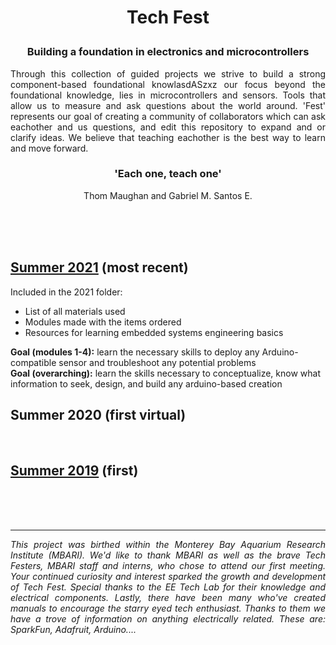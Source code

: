 <h1><p align="center">Tech Fest
</p> </h1>

<h3><p align="center">Building a foundation in electronics and microcontrollers</h3></p>
<p align="justify">Through this collection of guided projects we strive to build a strong component-based foundational knowlasdASzxz our focus beyond the foundational knowledge, lies in microcontrollers and sensors. Tools that allow us to measure and ask questions about the world around. 'Fest' represents our goal of creating a community of collaborators which can ask eachother and us questions, and edit this repository to expand and or clarify ideas. We believe that teaching eachother is the best way to learn and move forward.</p>
  
<h3><p align="center">'Each one, teach one'</p></h3>
<p align="center">Thom Maughan and Gabriel M. Santos E.</p>
<br>
<br>
<br>
<h2><a href="https://github.com/practicaltech/TechFest/tree/master/2021#tech-fest-2021-zoomship-round-2">Summer 2021</a> (most recent)</h2> 
Included in the 2021 folder:
<ul>
  <li>List of all materials used</li>
  <li>Modules made with the items ordered</li>
  <li>Resources for learning embedded systems engineering basics</li>
</ul>
  <b>Goal (modules 1-4):</b> learn the necessary skills to deploy any Arduino-compatible sensor and troubleshoot any potential problems
  <br>
  <b>Goal (overarching):</b> learn the skills necessary to conceptualize, know what information to seek, design, and build any arduino-based creation
<br>
<h2>Summer 2020 (first virtual)</h2> 
<br>
<h2><a href="https://github.com/practicaltech/TechFest/tree/master/2019">Summer 2019</a> (first)</h2> 
<br>
<br>
<br>
<hr>
<p align="justify"><i>This project was birthed within the Monterey Bay Aquarium Research Institute (MBARI). We'd like to thank MBARI as well as the brave Tech Festers, MBARI staff and interns, who chose to attend our first meeting. Your continued curiosity and interest sparked the growth and development of Tech Fest. Special thanks to the EE Tech Lab for their knowledge and electrical components. Lastly, there have been many who've created manuals to encourage the starry eyed tech enthusiast. Thanks to them we have a trove of information on anything electrically related. These are: SparkFun, Adafruit, Arduino.... </p></i>
